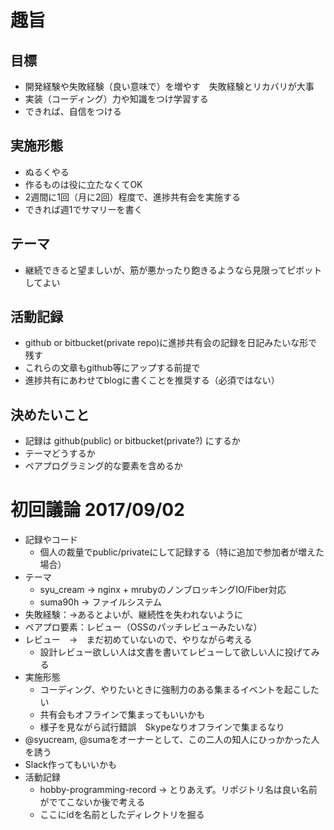 # 趣旨

## 目標 
 * 開発経験や失敗経験（良い意味で）を増やす　失敗経験とリカバリが大事 
 * 実装（コーディング）力や知識をつけ学習する 
 * できれば、自信をつける 

## 実施形態 
 * ぬるくやる 
 * 作るものは役に立たなくてOK 
 * 2週間に1回（月に2回）程度で、進捗共有会を実施する 
 * できれば週1でサマリーを書く 
## テーマ 
 * 継続できると望ましいが、筋が悪かったり飽きるようなら見限ってピボットしてよい 

## 活動記録 

 * github or bitbucket(private repo)に進捗共有会の記録を日記みたいな形で残す 
 * これらの文章もgithub等にアップする前提で
 * 進捗共有にあわせてblogに書くことを推奨する（必須ではない）

## 決めたいこと
 * 記録は github(public) or bitbucket(private?) にするか
 * テーマどうするか
 * ペアプログラミング的な要素を含めるか

# 初回議論 2017/09/02

* 記録やコード
  * 個人の裁量でpublic/privateにして記録する（特に追加で参加者が増えた場合）
* テーマ
  * syu_cream -> nginx + mrubyのノンブロッキングIO/Fiber対応
  * suma90h -> ファイルシステム
* 失敗経験：→あるとよいが、継続性を失われないように
* ペアプロ要素：レビュー（OSSのパッチレビューみたいな）
* レビュー　→　まだ初めていないので、やりながら考える
  * 設計レビュー欲しい人は文書を書いてレビューして欲しい人に投げてみる
* 実施形態
  * コーディング、やりたいときに強制力のある集まるイベントを起こしたい
  * 共有会もオフラインで集まってもいいかも
  * 様子を見ながら試行錯誤　Skypeなりオフラインで集まるなり
* @syucream, @sumaをオーナーとして、この二人の知人にひっかかった人を誘う
* Slack作ってもいいかも
* 活動記録
  * hobby-programming-record → とりあえず。リポジトリ名は良い名前がでてこないか後で考える
  * ここにidを名前としたディレクトリを掘る

